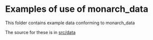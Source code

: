 # Examples of use of monarch_data

This folder contains example data conforming to monarch_data

The source for these is in [src/data](../src/data/examples)
